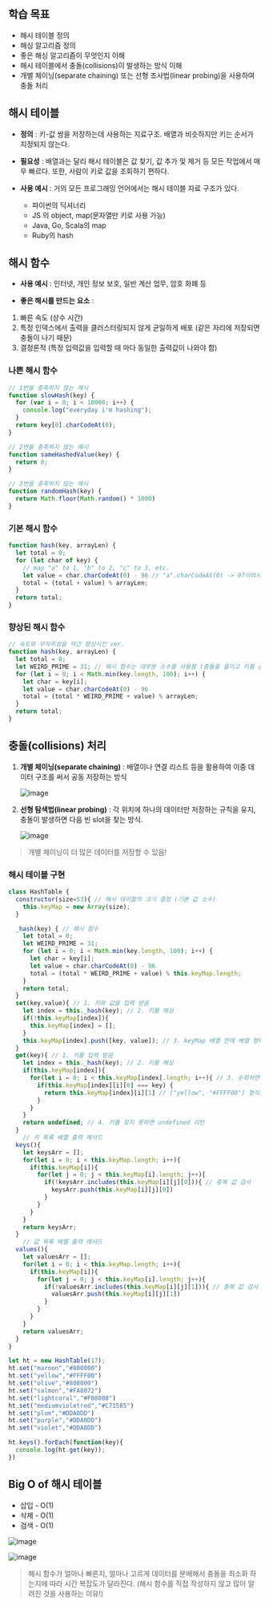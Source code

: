 ## 학습 목표

- 해시 테이블 정의
- 해싱 알고리즘 정의
- 좋은 해싱 알고리즘이 무엇인지 이해
- 해시 테이블에서 충돌(collisions)이 발생하는 방식 이해
- 개별 체이닝(separate chaining) 또는 선형 조사법(linear probing)을 사용하여 충돌 처리

## 해시 테이블

- **정의** : 키-값 쌍을 저장하는데 사용하는 지료구조. 배열과 비슷하지만 키는 순서가 지정되지 않는다.

- **필요성** : 배열과는 달리 해시 테이블은 값 찾기, 값 추가 및 제거 등 모든 작업에서 매우 빠르다. 또한, 사람이 키로 값을 조회하기 편하다.

- **사용 예시** : 거의 모든 프로그래밍 언어에서는 해시 테이블 자료 구조가 있다.
    - 파이썬의 딕셔너리
    - JS 의 object, map(문자열만 키로 사용 가능)
    - Java, Go, Scala의 map
    - Ruby의 hash

## 해시 함수

- **사용 예시** : 인터넷, 개인 정보 보호, 일반 계산 업무, 암호 화폐 등

- **좋은 해시를 만드는 요소** :
1. 빠른 속도 (상수 시간)
2. 특정 인덱스에서 출력을 클러스터링되지 않게 균일하게 배포 (같은 자리에 저장되면 충돌이 나기 때문)
3. 결정론적 (특정 입력값을 입력할 때 마다 동일한 출력값이 나와야 함)

### 나쁜 해시 함수

```jsx
// 1번을 충족하지 않는 예시
function slowHash(key) {
  for (var i = 0; i < 10000; i++) {
    console.log("everyday i'm hashing");
  }
  return key[0].charCodeAt(0);
}

// 2번을 충족하지 않는 예시
function sameHashedValue(key) {
  return 0;
}

// 3번을 충족하지 않는 예시
function randomHash(key) {
  return Math.floor(Math.random() * 1000)
}
```

### 기본 해시 함수

```jsx
function hash(key, arrayLen) {
  let total = 0;
  for (let char of key) {
    // map "a" to 1, "b" to 2, "c" to 3, etc.
    let value = char.charCodeAt(0) - 96 // "a".charCodeAt(0) -> 97이라서 편의상 96을 빼 줌
    total = (total + value) % arrayLen;
  }
  return total;
}
```

### 향상된 해시 함수

```jsx
// 속도와 무작위성을 약간 향상시킨 ver.
function hash(key, arrayLen) {
  let total = 0;
  let WEIRD_PRIME = 31; // 해시 함수는 대부분 소수를 사용함 (충돌을 줄이고 키를 균일하게 퍼뜨리기 때문)
  for (let i = 0; i < Math.min(key.length, 100); i++) {
    let char = key[i];
    let value = char.charCodeAt(0) - 96
    total = (total * WEIRD_PRIME + value) % arrayLen;
  }
  return total;
}
```

## 충돌(collisions) 처리

1. **개별 체이닝(separate chaining)** : 배열이나 연결 리스트 등을 활용하여 이중 데이터 구조를 써서 공동 저장하는 방식
    
    ![image](https://user-images.githubusercontent.com/59650985/180649435-c00b4c0d-e509-41b4-a102-3e42c4c35a88.png)
    
2. **선형 탐색법(linear probing)** : 각 위치에 하나의 데이터만 저장하는 규칙을 유지, 충돌이 발생하면 다음 빈 slot을 찾는 방식.
    
    ![image](https://user-images.githubusercontent.com/59650985/180649448-bd403b15-b8df-4a76-bd24-3300a6aabb3a.png)

    

> 개별 체이닝이 더 많은 데이터를 저장할 수 있음!



### 해시 테이블 구현

```jsx
class HashTable {
  constructor(size=53){ // 해시 테이블의 크기 결정 (기본 값 소수)
    this.keyMap = new Array(size);
  }

  _hash(key) { // 해시 함수
    let total = 0;
    let WEIRD_PRIME = 31;
    for (let i = 0; i < Math.min(key.length, 100); i++) {
      let char = key[i];
      let value = char.charCodeAt(0) - 96
      total = (total * WEIRD_PRIME + value) % this.keyMap.length;
    }
    return total;
  }
  set(key,value){ // 1. 키와 값을 입력 받음
    let index = this._hash(key); // 2. 키를 해싱
    if(!this.keyMap[index]){
      this.keyMap[index] = [];
    }
    this.keyMap[index].push([key, value]); // 3. keyMap 배열 안에 배열 형태로 키-값 쌍을 저장
  }
  get(key){ // 1. 키를 입력 받음
    let index = this._hash(key); // 2. 키를 해싱
    if(this.keyMap[index]){
      for(let i = 0; i < this.keyMap[index].length; i++){ // 3. 순회하면서 찾은 키 회수
        if(this.keyMap[index][i][0] === key) {
          return this.keyMap[index][i][1] // ["yellow", "#FFFF00"] 형식으로 리턴 됨
        }
      }
    }
    return undefined; // 4. 키를 찾지 못하면 undefined 리턴
  }
	// 키 목록 배열 출력 메서드
  keys(){
    let keysArr = [];
    for(let i = 0; i < this.keyMap.length; i++){
      if(this.keyMap[i]){
        for(let j = 0; j < this.keyMap[i].length; j++){
          if(!keysArr.includes(this.keyMap[i][j][0])){ // 중복 값 검사
            keysArr.push(this.keyMap[i][j][0])
          }
        }
      }
    }
    return keysArr;
  }
	// 값 목록 배열 출력 메서드
  values(){
    let valuesArr = [];
    for(let i = 0; i < this.keyMap.length; i++){
      if(this.keyMap[i]){
        for(let j = 0; j < this.keyMap[i].length; j++){
          if(!valuesArr.includes(this.keyMap[i][j][1])){ // 중복 값 검사
            valuesArr.push(this.keyMap[i][j][1])
          }
        }
      }
    }
    return valuesArr;
  }
}

let ht = new HashTable(17);
ht.set("maroon","#800000")
ht.set("yellow","#FFFF00")
ht.set("olive","#808000")
ht.set("salmon","#FA8072")
ht.set("lightcoral","#F08080")
ht.set("mediumvioletred","#C71585")
ht.set("plum","#DDA0DD")
ht.set("purple","#DDA0DD")
ht.set("violet","#DDA0DD")

ht.keys().forEach(function(key){
  console.log(ht.get(key));
})
```

## Big O of 해시 테이블

- 삽입 - O(1)
- 삭제 - O(1)
- 검색 - O(1)

![image](https://user-images.githubusercontent.com/59650985/180649509-4e5b90d4-c45b-4232-9c1b-099f0db1c682.png)

![image](https://user-images.githubusercontent.com/59650985/180649492-72a892f4-16f6-4858-9314-71c2a06e2a59.png)

> 해시 함수가 얼마나 빠른지, 얼마나 고르게 데이터를 분배해서 충돌을 최소화 하는지에 따라 시간 복잡도가 달라진다. (해시 함수를 직접 작성하지 않고 많이 알려진 것을 사용하는 이유!)
>
